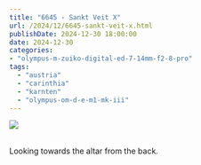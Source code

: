 ```yaml
---
title: "6645 - Sankt Veit X"
url: /2024/12/6645-sankt-veit-x.html
publishDate: 2024-12-30 18:00:00
date: 2024-12-30
categories:
- "olympus-m-zuiko-digital-ed-7-14mm-f2-8-pro"
tags:
  - "austria"
  - "carinthia"
  - "karnten"
  - "olympus-om-d-e-m1-mk-iii"
---
```

<div class="container">
<div class="center"><a target="_blank" href="https://d25zfm9zpd7gm5.cloudfront.net/1200x1200/2020/20200911_123159_lr.jpg"><img class="webfeedsFeaturedVisual" src="https://d25zfm9zpd7gm5.cloudfront.net/0600x0600/2020/20200911_123159_lr.jpg" /></a></div>
</div>
<br />

Looking towards the altar from the back.
